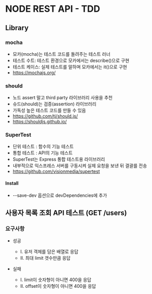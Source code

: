# NODE REST API - TDD

## Library
### mocha
- 모카(mocha)는 테스트 코드를 돌려주는 테스트 러너 
- 테스트 수트: 테스트 환경으로 모카에서는 describe()으로 구현
- 테스트 케이스: 실제 테스트를 말하며 모카에서는 it()으로 구현
- https://mochajs.org/

### should
- 노드 assert 말고 third party 라이브러리 사용을 추천
- 슈드(should)는 검증(assertion) 라이브러리
- 가독성 높은 테스트 코드를 만들 수 있음
- https://github.com/tj/should.js/
- https://shouldjs.github.io/

### SuperTest
- 단위 테스트 : 함수의 기능 테스트
- 통합 테스트 : API의 기능 테스트
- SuperTest는 Express 통합 테스트용 라이브러리
- 내부적으로 익스프레스 서버를 구동시켜 실제 요청을 보낸 뒤 결괄를 전송
- https://github.com/visionmedia/supertest

#### Install
- --save-dev 옵션으로 devDependencies에 추가

## 사용자 목록 조회 API 테스트 (GET /users)
### 요구사항
- 성공
    - Ⅰ. 유저 객체를 담은 배열로 응답
    - Ⅱ. 최대 limit 갯수만큼 응답

- 실패
    - Ⅰ. limit이 숫자형이 아니면 400을 응답
    - Ⅱ. offset이 숫자형이 아니면 400을 응답